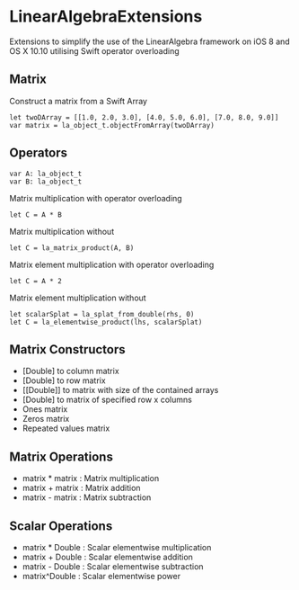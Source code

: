 LinearAlgebraExtensions
=======================

Extensions to simplify the use of the LinearAlgebra framework on iOS 8 and OS X 10.10 utilising Swift operator overloading

## Matrix
Construct a matrix from a Swift Array

```
let twoDArray = [[1.0, 2.0, 3.0], [4.0, 5.0, 6.0], [7.0, 8.0, 9.0]]
var matrix = la_object_t.objectFromArray(twoDArray)
```

## Operators

```
var A: la_object_t
var B: la_object_t
```

Matrix multiplication with operator overloading
```
let C = A * B
```

Matrix multiplication without
```
let C = la_matrix_product(A, B)
```

Matrix element multiplication with operator overloading
```
let C = A * 2
```
Matrix element multiplication without
```
let scalarSplat = la_splat_from_double(rhs, 0)
let C = la_elementwise_product(lhs, scalarSplat)
```

## Matrix Constructors

- [Double] to column matrix
- [Double] to row matrix
- [[Double]] to matrix with size of the contained arrays
- [Double] to matrix of specified row x columns
- Ones matrix
- Zeros matrix
- Repeated values matrix


## Matrix Operations

- matrix * matrix : Matrix multiplication
- matrix + matrix : Matrix addition
- matrix - matrix : Matrix subtraction

## Scalar Operations

- matrix * Double : Scalar elementwise multiplication
- matrix + Double : Scalar elementwise addition
- matrix - Double : Scalar elementwise subtraction
- matrix^Double : Scalar elementwise power